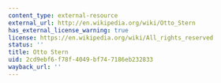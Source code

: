 ```yaml
---
content_type: external-resource
external_url: http://en.wikipedia.org/wiki/Otto_Stern
has_external_license_warning: true
license: https://en.wikipedia.org/wiki/All_rights_reserved
status: ''
title: Otto Stern
uid: 2cd9ebf6-f78f-4049-bf74-7186eb232833
wayback_url: ''
---
```


